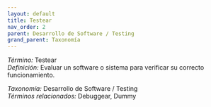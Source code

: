 ```yaml
---
layout: default
title: Testear
nav_order: 2
parent: Desarrollo de Software / Testing
grand_parent: Taxonomía
---
```


*Término:* Testear  
*Definición:* Evaluar un software o sistema para verificar su correcto funcionamiento.

*Taxonomía:* Desarrollo de Software / Testing  
*Términos relacionados:* Debuggear, Dummy
